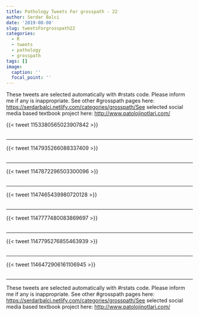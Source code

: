 ```yaml
---
title: Pathology Tweets For grosspath - 22
author: Serdar Balci
date: '2019-08-08'
slug: tweetsForgrosspath22
categories:
  - R
  - tweets
  - pathology
  - grosspath
tags: []
image:
  caption: ''
  focal_point: ''
---
```



These tweets are selected automatically with #rstats code. Please inform me if any is inappropriate.
See other #grosspath pages here: https://serdarbalci.netlify.com/categories/grosspath/See selected social media based textbook project here: http://www.patolojinotlari.com/

{{< tweet 1153380565023907842 >}}
<br>
<br>
<hr>
{{< tweet 1147935266088337409 >}}
<br>
<br>
<hr>
{{< tweet 1147872296503300096 >}}
<br>
<br>
<hr>
{{< tweet 1147465439980720128 >}}
<br>
<br>
<hr>
{{< tweet 1147777480083869697 >}}
<br>
<br>
<hr>
{{< tweet 1147795276855463939 >}}
<br>
<br>
<hr>
{{< tweet 1146472906161106945 >}}
<br>
<br>
<hr>


These tweets are selected automatically with #rstats code. Please inform me if any is inappropriate.
See other #grosspath pages here: https://serdarbalci.netlify.com/categories/grosspath/See selected social media based textbook project here: http://www.patolojinotlari.com/
